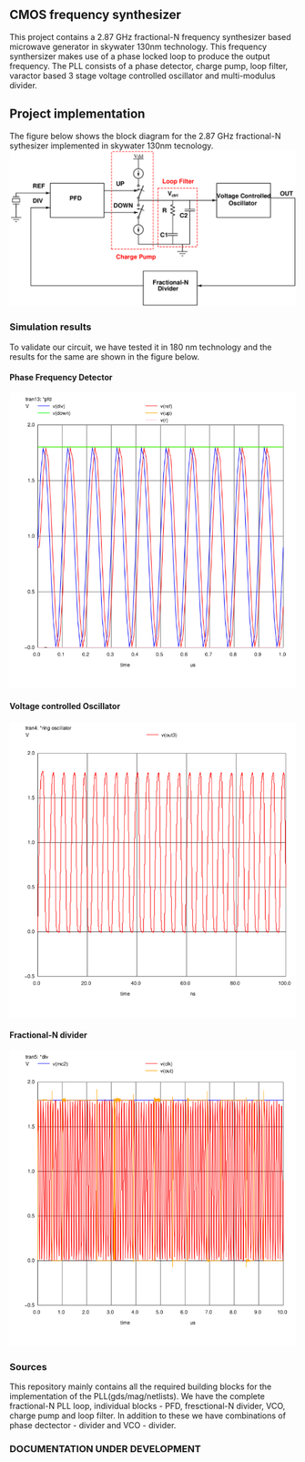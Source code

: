 ## CMOS frequency synthesizer

This project contains a 2.87 GHz fractional-N frequency synthesizer based microwave generator in skywater 130nm technology. This frequency synthersizer makes use of a phase locked loop to produce the output frequency. The PLL consists of a phase detector, charge pump, loop filter, varactor based 3 stage voltage controlled oscillator and multi-modulus divider.

## Project implementation
The figure below shows the block diagram for the 2.87 GHz fractional-N sythesizer implemented in skywater 130nm tecnology.  
![PLL loop](Images/PLL.png "Fractional -N synthesiszer PLL")


### Simulation results
To validate our circuit, we have tested it in 180 nm technology and the results for the same are shown in the figure below.
#### Phase Frequency Detector
![](Images/pfd.png) 
#### Voltage controlled Oscillator
![](Images/ro_cbank_var_post.png)
#### Fractional-N divider
![](Images/div.png)
### Sources
This repository mainly contains all the required building blocks for the implementation of the PLL(gds/mag/netlists). We have the complete fractional-N PLL loop, individual blocks - PFD, fresctional-N divider, VCO, charge pump and loop filter. In addition to these we have combinations of phase dectector - divider and VCO - divider.  

### DOCUMENTATION UNDER DEVELOPMENT
